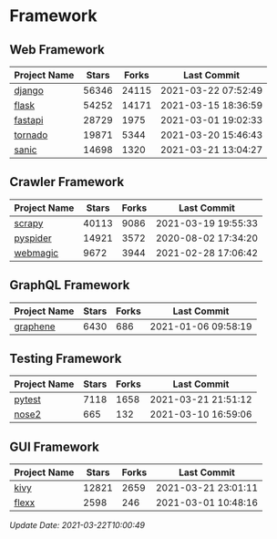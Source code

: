 # Framework

## Web Framework
| Project Name | Stars | Forks | Last Commit |
| ------------ | ----- | ----- | ----------- |
| [django](https://github.com/django/django) | 56346 | 24115 | 2021-03-22 07:52:49 |
| [flask](https://github.com/pallets/flask) | 54252 | 14171 | 2021-03-15 18:36:59 |
| [fastapi](https://github.com/tiangolo/fastapi) | 28729 | 1975 | 2021-03-01 19:02:33 |
| [tornado](https://github.com/tornadoweb/tornado) | 19871 | 5344 | 2021-03-20 15:46:43 |
| [sanic](https://github.com/sanic-org/sanic) | 14698 | 1320 | 2021-03-21 13:04:27 |

## Crawler Framework
| Project Name | Stars | Forks | Last Commit |
| ------------ | ----- | ----- | ----------- |
| [scrapy](https://github.com/scrapy/scrapy) | 40113 | 9086 | 2021-03-19 19:55:33 |
| [pyspider](https://github.com/binux/pyspider) | 14921 | 3572 | 2020-08-02 17:34:20 |
| [webmagic](https://github.com/code4craft/webmagic) | 9672 | 3944 | 2021-02-28 17:06:42 |

## GraphQL Framework
| Project Name | Stars | Forks | Last Commit |
| ------------ | ----- | ----- | ----------- |
| [graphene](https://github.com/graphql-python/graphene) | 6430 | 686 | 2021-01-06 09:58:19 |

## Testing Framework
| Project Name | Stars | Forks | Last Commit |
| ------------ | ----- | ----- | ----------- |
| [pytest](https://github.com/pytest-dev/pytest) | 7118 | 1658 | 2021-03-21 21:51:12 |
| [nose2](https://github.com/nose-devs/nose2) | 665 | 132 | 2021-03-10 16:59:06 |

## GUI Framework
| Project Name | Stars | Forks | Last Commit |
| ------------ | ----- | ----- | ----------- |
| [kivy](https://github.com/kivy/kivy) | 12821 | 2659 | 2021-03-21 23:01:11 |
| [flexx](https://github.com/flexxui/flexx) | 2598 | 246 | 2021-03-01 10:48:16 |

*Update Date: 2021-03-22T10:00:49*